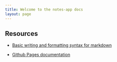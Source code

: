 ```yaml
---
title: Welcome to the notes-app docs
layout: page
---
```

## Resources

- [Basic writing and formatting syntax for markdown](https://docs.github.com/en/github/writing-on-github/getting-started-with-writing-and-formatting-on-github/basic-writing-and-formatting-syntax)

- [Github Pages documentation](https://docs.github.com/categories/github-pages-basics/)
